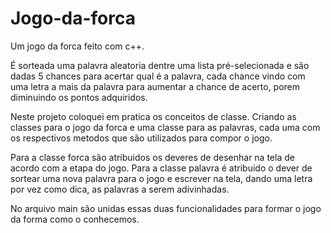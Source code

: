 # Jogo-da-forca
Um jogo da forca feito com c++.

É sorteada uma palavra aleatoria dentre uma lista pré-selecionada e são dadas 5 chances para acertar qual é a palavra, cada chance vindo com uma letra 
a mais da palavra para aumentar a chance de acerto, porem diminuindo os pontos adquiridos.  

Neste projeto coloquei em pratica os conceitos de classe. Criando as classes para o jogo da forca e uma classe para as palavras, cada uma com os respectivos
metodos que são utilizados para compor o jogo.

Para a classe forca são atribuidos os deveres de desenhar na tela de acordo com a etapa do jogo. Para a classe palavra é atribuido o dever de sortear uma 
nova palavra para o jogo e escrever na tela, dando uma letra por vez como dica, as palavras a serem adivinhadas.

No arquivo main são unidas essas duas funcionalidades para formar o jogo da forma como o conhecemos.
